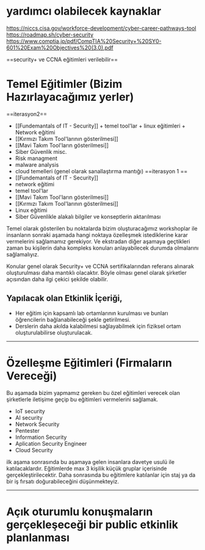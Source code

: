 # yardımcı olabilecek kaynaklar
https://niccs.cisa.gov/workforce-development/cyber-career-pathways-tool
https://roadmap.sh/cyber-security
https://www.comptia.jp/pdf/CompTIA%20Security+%20SY0-601%20Exam%20Objectives%20(3.0).pdf

==security+ ve CCNA eğitimleri verilebilir==
# Temel Eğitimler (Bizim Hazırlayacağımız yerler)
==iterasyon2==
- [[Fundemantals of IT - Security]] + temel tool'lar + linux eğitimleri + Network eğitimi
- [[Kırmızı Takım Tool'larının gösterilmesi]]
- [[Mavi Takım Tool'ların gösterilmesi]]
- Siber Güvenlik misc.
- Risk managment
- malware analysis
- cloud temelleri (genel olarak sanallaştırma mantığı)
==iterasyon 1 ==
- [[Fundemantals of IT - Security]] 
- network eğitimi
- temel tool'lar
- [[Mavi Takım Tool'ların gösterilmesi]]
- [[Kırmızı Takım Tool'larının gösterilmesi]]
- Linux eğitimi
- Siber Güvenlikle alakalı bilgiler ve konseptlerin aktarılması

Temel olarak gösterilen bu noktalarda bizim oluşturacağımız workshoplar ile insanların sonraki aşamada hangi noktaya özelleşmek istediklerine karar vermelerini sağlamamız gerekiyor. Ve ekstradan diğer aşamaya geçtikleri zaman bu kişilerin daha kompleks konuları anlayabilecek durumda olmalarını sağlamalıyız.

Konular genel olarak Security+ ve CCNA sertifikalarından referans alınarak oluşturulması daha mantıklı olacaktır. Böyle olması genel olarak şirketler açısından daha ilgi çekici şekilde olabilir.
## Yapılacak olan Etkinlik İçeriği,
- Her eğitim için kapsamlı lab ortamlarının kurulması ve bunları öğrencilerin bağlanabileceği şekle getirilmesi.
- Derslerin daha akılda kalabilmesi sağlayabilmek için fiziksel ortam oluşturulabilirse oluşturulacak.

---
# Özelleşme Eğitimleri (Firmaların Vereceği)
Bu aşamada bizim yapmamız gereken bu özel eğitimleri verecek olan şirketlerle iletişime geçip bu eğitimleri vermelerini sağlamak.
- IoT security
- AI security
- Network Security
- Pentester
- Information Security
- Aplication Security Engineer
- Cloud Security 

ilk aşama sonrasında bu aşamaya gelen insanlara davetye usulü ile katılacaklardır. Eğitimlerde max 3 kişilik küçük gruplar içerisinde gerçekleştirilecektir. Daha sonrasında bu eğitimlere katılanlar için staj ya da bir iş fırsatı doğurabileceğini düşünmekteyiz.

---

# Açık oturumlu konuşmaların gerçekleşeceği bir public etkinlik planlanması
